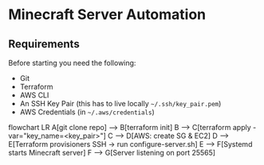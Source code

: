 # Minecraft Server Automation

## Requirements
Before starting you need the following:
- Git
- Terraform
- AWS CLI
- An SSH Key Pair (this has to live locally `~/.ssh/key_pair.pem`)  
- AWS Credentials (in `~/.aws/credentials`)


flowchart LR
  A[git clone repo] --> B[terraform init]
  B --> C[terraform apply -var="key_name=<key_pair>"]
  C --> D[AWS: create SG & EC2]
  D --> E[Terraform provisioners SSH → run configure-server.sh]
  E --> F[Systemd starts Minecraft server]
  F --> G[Server listening on port 25565]
